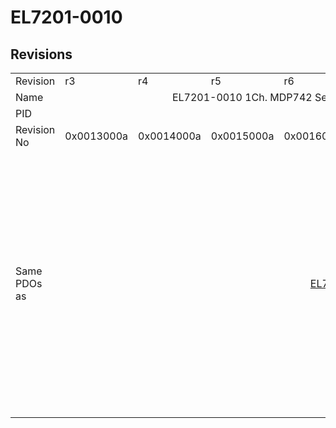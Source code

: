 # EL7201-0010

## Revisions
<table>
<tr>
<td>Revision</td>
<td>r3</td>
<td>r4</td>
<td>r5</td>
<td>r6</td>
<td>r7</td>
<td>r8</td>
<td>r9</td>
<td>r10</td>
<td>r11</td>
<td>r12</td>
<td>r13</td>
<td>r14</td>
<td>r15</td>
<td>r16</td>
</tr>
<tr>
<td>Name</td>
<td colspan=8 align="center">EL7201-0010 1Ch. MDP742 Servo motor output stage with OCT (50V, 4A)</td>
<td colspan=6 align="center">EL7201-0010 1Ch. MDP742 Servo motor output stage with OCT (50V, 2.8A RMS)</td>
</tr>
<tr>
<td>PID</td>
<td colspan=14 align="center">0x1c213052</td>
</tr>
<tr>
<td>Revision No</td>
<td>0x0013000a</td>
<td>0x0014000a</td>
<td>0x0015000a</td>
<td>0x0016000a</td>
<td>0x0017000a</td>
<td>0x0018000a</td>
<td>0x0019000a</td>
<td>0x001a000a</td>
<td>0x001b000a</td>
<td>0x001c000a</td>
<td>0x001d000a</td>
<td>0x001e000a</td>
<td>0x001f000a</td>
<td>0x0020000a</td>
</tr>
<tr>
<td>Same PDOs as</td>
<td colspan=3 align="center"></td>
<td colspan=2 align="center"><a href="EL7211-0010.md">EL7211-0010 r7</a></td>
<td colspan=6 align="center"><a href="EJ7211-0010.md">EJ7211-0010 r10</a><br/><a href="EJ7211-0010.md">EJ7211-0010 r11</a><br/><a href="EJ7211-0010.md">EJ7211-0010 r12</a><br/><a href="EJ7211-0010.md">EJ7211-0010 r13</a><br/><a href="EL7201-9014.md">EL7201-9014 r10</a><br/><a href="EL7201-9014.md">EL7201-9014 r11</a><br/><a href="EL7201-9014.md">EL7201-9014 r12</a><br/><a href="EL7201-9014.md">EL7201-9014 r13</a><br/><a href="EL7211-0010.md">EL7211-0010 r10</a><br/><a href="EL7211-0010.md">EL7211-0010 r11</a><br/><a href="EL7211-0010.md">EL7211-0010 r12</a><br/><a href="EL7211-0010.md">EL7211-0010 r13</a><br/><a href="EL7211-0010.md">EL7211-0010 r8</a><br/><a href="EL7211-0010.md">EL7211-0010 r9</a><br/><a href="EL7211-9014.md">EL7211-9014 r10</a><br/><a href="EL7211-9014.md">EL7211-9014 r11</a><br/><a href="EL7211-9014.md">EL7211-9014 r12</a><br/><a href="EL7211-9014.md">EL7211-9014 r13</a><br/><a href="EL7221-9014.md">EL7221-9014 r12</a><br/><a href="EL7221-9014.md">EL7221-9014 r13</a><br/><a href="EP7211-0034.md">EP7211-0034 r13</a></td>
<td colspan=2 align="center"><a href="EJ7211-0010.md">EJ7211-0010 r14</a><br/><a href="EJ7211-0010.md">EJ7211-0010 r15</a><br/><a href="EL7201-9014.md">EL7201-9014 r14</a><br/><a href="EL7201-9014.md">EL7201-9014 r15</a><br/><a href="EL7211-0010.md">EL7211-0010 r14</a><br/><a href="EL7211-0010.md">EL7211-0010 r15</a><br/><a href="EL7211-9014.md">EL7211-9014 r14</a><br/><a href="EL7211-9014.md">EL7211-9014 r15</a><br/><a href="EL7221-9014.md">EL7221-9014 r14</a><br/><a href="EL7221-9014.md">EL7221-9014 r15</a><br/><a href="EP7211-0034.md">EP7211-0034 r14</a><br/><a href="EP7211-0034.md">EP7211-0034 r15</a></td>
<td><a href="EJ7211-0010.md">EJ7211-0010 r16</a><br/><a href="EL7201-9014.md">EL7201-9014 r16</a><br/><a href="EL7211-0010.md">EL7211-0010 r16</a><br/><a href="EL7211-9014.md">EL7211-9014 r16</a><br/><a href="EL7221-9014.md">EL7221-9014 r16</a><br/><a href="EP7211-0034.md">EP7211-0034 r16</a></td>
</tr>
</table>
